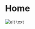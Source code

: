 # Home
![alt text](https://github.com/predufranca/Portfolio/blob/main/Projetos/Projeto%204%20-%20Not%C3%ADcias%20Cidade/images/home-noticias.png?raw=true)
